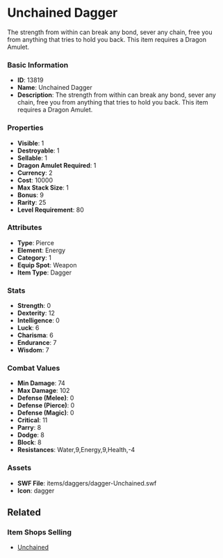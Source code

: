 # Unchained Dagger

The strength from within can break any bond, sever any chain, free you from anything that tries to hold you back. This item requires a Dragon Amulet. 

### Basic Information

- **ID**: 13819
- **Name**: Unchained Dagger
- **Description**: The strength from within can break any bond, sever any chain, free you from anything that tries to hold you back. This item requires a Dragon Amulet. 

### Properties

- **Visible**: 1
- **Destroyable**: 1
- **Sellable**: 1
- **Dragon Amulet Required**: 1
- **Currency**: 2
- **Cost**: 10000
- **Max Stack Size**: 1
- **Bonus**: 9
- **Rarity**: 25
- **Level Requirement**: 80

### Attributes

- **Type**: Pierce
- **Element**: Energy
- **Category**: 1
- **Equip Spot**: Weapon
- **Item Type**: Dagger

### Stats

- **Strength**: 0
- **Dexterity**: 12
- **Intelligence**: 0
- **Luck**: 6
- **Charisma**: 6
- **Endurance**: 7
- **Wisdom**: 7

### Combat Values

- **Min Damage**: 74
- **Max Damage**: 102
- **Defense (Melee)**: 0
- **Defense (Pierce)**: 0
- **Defense (Magic)**: 0
- **Critical**: 11
- **Parry**: 8
- **Dodge**: 8
- **Block**: 8
- **Resistances**: Water,9,Energy,9,Health,-4

### Assets

- **SWF File**: items/daggers/dagger-Unchained.swf
- **Icon**: dagger

## Related

### Item Shops Selling

- [Unchained](../item-shops/437-unchained.md)

